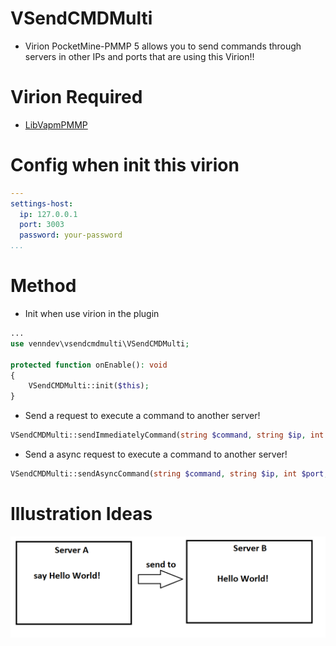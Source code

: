 # VSendCMDMulti
- Virion PocketMine-PMMP 5 allows you to send commands through servers in other IPs and ports that are using this Virion!!

# Virion Required
- [LibVapmPMMP](https://github.com/VennDev/LibVapmPMMP)

# Config when init this virion
```yml
---
settings-host:
  ip: 127.0.0.1
  port: 3003
  password: your-password
...
```

# Method
- Init when use virion in the plugin
```php
...
use venndev\vsendcmdmulti\VSendCMDMulti;

protected function onEnable(): void
{
    VSendCMDMulti::init($this);
}
```
- Send a request to execute a command to another server!
```php
VSendCMDMulti::sendImmediatelyCommand(string $command, string $ip, int $port, string $password);
```
- Send a async request to execute a command to another server!
```php
VSendCMDMulti::sendAsyncCommand(string $command, string $ip, int $port, string $password);
```

# Illustration Ideas
<img src="https://github.com/VennDev/VSendCMDMulti/blob/main/Untitled.png">
